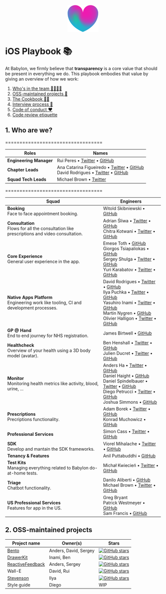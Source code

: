 <p align="center">
<img src="logo.png">
</p>


iOS Playbook 📚
==================================

At Babylon, we firmly believe that **transparency** is a core value that should be present in everything we do. This playbook embodies that value by giving an overview of how we work:

1. [Who's in the team 👨‍👩‍👧‍👦](#1-who-are-we)
2. [OSS-maintained projects 🚀](#2-oss-maintained-projects)
3. [The Cookbook 👩‍🍳](/Cookbook/README.md)
4. [Interview process 📝](/Interview/README.md)
5. [Code of conduct ❤️](/Etiquette/README.md)
6. [Code review etiquette](/Etiquette/CODE_REVIEW.md)

## 1. Who are we? 

==================================

| Roles  | Names |
| ------ | ----- | 
| **Engineering Manager** | Rui Peres • [Twitter](https://twitter.com/peres) • [GitHub](https://github.com/RuiAAPeres)  |
| **Chapter Leads** | Ana Catarina Figueiredo • [Twitter](https://twitter.com/AnnKatFig) • [GitHub](https://github.com/AnnKatF)  <br>  David Rodrigues • [Twitter](https://twitter.com/dmcrodrigues) • [GitHub](https://github.com/dmcrodrigues) |
| **Squad Tech Leads** | Michael Brown • [Twitter](https://twitter.com/mluisbrown) |

==================================

| Squad                         | Engineers                      |
|-------------------------------|------------------------------- |
| **Booking** <br> Face to face appointment booking. | Witold Skibniewski • [GitHub](https://github.com/mr-v)|
| **Consultation** <br> Flows for all the consultation like prescriptions and video consultation. | Adrian Śliwa • [Twitter](https://twitter.com/adiki91) • [GitHub](https://github.com/adiki) <br> Chitra Kotwani • [Twitter](https://twitter.com/chitrakotwani) • [GitHub](https://github.com/chitrakotwani)|
|**Core Experience** <br> General user experience in the app. | Emese Toth • [GitHub](https://github.com/emeseuk) <br> Giorgos Tsiapaliokas • [GitHub](https://github.com/gtsiap) <br> Sergey Shulga • [Twitter](https://twitter.com/SergDort) • [GitHub](https://github.com/sergdort) <br> Yuri Karabatov • [Twitter](https://twitter.com/karabatov) • [GitHub](https://github.com/karabatov)|
|**Native Apps Platform** <br> Engineering work like tooling, CI and development processes. | David Rodrigues • [Twitter](https://twitter.com/dmcrodrigues) • [GitHub](https://github.com/dmcrodrigues) <br> Ilya Puchka • [Twitter](https://twitter.com/ilyapuchka) • [GitHub](https://github.com/ilyapuchka) <br> Yasuhiro Inami • [Twitter](https://twitter.com/inamiy) • [GitHub](https://github.com/inamiy) <br> Martin Nygren • [GitHub](https://github.com/zzcgumn) <br>  Olivier Halligon • [Twitter](https://twitter.com/aligatr) • [GitHub](https://github.com/AliSoftware)|
|**GP @ Hand** <br> End to end journey for NHS registration. | James Birtwell • [GitHub](https://github.com/jimmybee) |
|**Healthcheck** <br> Overview of your health using a 3D body model (avatar). | Ben Henshall • [Twitter](https://twitter.com/ben_henshall?lang=en) • [GitHub](https://github.com/Ben-Henshall) <br> Julien Ducret • [Twitter](https://github.com/brocoo) • [GitHub](https://github.com/brocoo) |
| **Monitor** <br> Monitoring health metrics like activity, blood, urine, ... | Anders Ha • [Twitter](https://twitter.com/_andersha) • [GitHub](https://github.com/andersio) <br> Daniel Haight • [GitHub](https://github.com/Daniel1of1) <br> Daniel Spindelbauer • [Twitter](https://twitter.com/sdaniel55) • [GitHub](https://github.com/sdaniel55) <br> Diego  Petrucci • [Twitter](https://twitter.com/diegopetrucci) • [GitHub](https://github.com/diegopetrucci) <br> Joshua Simmons • [GitHub](https://github.com/j531) |
| **Prescriptions** <br> Precriptions functionality. | Adam Borek • [Twitter](https://twitter.com/TheAdamBorek) • [GitHub](https://github.com/TheAdamBorek) <br> Konrad Muchowicz • [GitHub](https://github.com/konrad-em)
| **Professional Services** | Simon Cass • [Twitter](https://twitter.com/codercass) • [GitHub](https://github.com/scass91)|
| **SDK** <br> Develop and mantain the SDK frameworks. | Viorel Mihalache • [Twitter](https://twitter.com/viorelMO) • [GitHub](https://github.com/viorel15) |
| **Tenancy & Features** | Anil Puttabuddhi • [GitHub](https://github.com/anilputtabuddhi) |
| **Test Kits** <br> Managing everything related to Babylon do-at-home tests. | Michał Kwiecień • [Twitter](https://twitter.com/kwiecien_co) • [GitHub](https://github.com/MichalTKwiecien)|
| **Triage** <br> Chatbot functionality. | Danilo Aliberti • [GitHub](https://github.com/daniloaliberti) <br> Michael Brown • [Twitter](https://twitter.com/mluisbrown) • [GitHub](https://github.com/mluisbrown) |
| **US Professional Services** <br> Features for app in the US. | Greg Bryant <br> Patrick Westmeyer • [GitHub](https://github.com/bh-pwestmeyer) <br> Sam Francis • [GitHub](https://github.com/SamFrancis-Babylon) |


## 2. OSS-maintained projects

| Project name                  | Owner(s)                 | Stars        |
|-------------------------------|--------------------------| ------------ |
| [Bento](https://github.com/Babylonpartners/Bento)                         | Anders, David, Sergey    | [![GitHub stars](https://img.shields.io/github/stars/BabylonPartners/Bento.svg?style=social&label=Star&maxAge=2592000)](https://GitHub.com/BabylonPartners/Bento/stargazers/) |
| [DrawerKit](https://github.com/Babylonpartners/DrawerKit)                     | Inami, Ben               |    [![GitHub stars](https://img.shields.io/github/stars/BabylonPartners/DrawerKit.svg?style=social&label=Star&maxAge=2592000)](https://GitHub.com/BabylonPartners/DrawerKit/stargazers/) |
| [ReactiveFeedback](https://github.com/Babylonpartners/ReactiveFeedback)              | Anders, Sergey           |    [![GitHub stars](https://img.shields.io/github/stars/BabylonPartners/ReactiveFeedback.svg?style=social&label=Star&maxAge=2592000)](https://GitHub.com/BabylonPartners/ReactiveFeedback/stargazers/) |
| Wall-E                        | David, Rui               |    [![GitHub stars](https://img.shields.io/github/stars/BabylonPartners/Wall-E.svg?style=social&label=Star&maxAge=2592000)](https://GitHub.com/BabylonPartners/Wall-E/stargazers/)    |
| [Stevenson](https://github.com/Babylonpartners/Stevenson)                     | Ilya                     |    [![GitHub stars](https://img.shields.io/github/stars/BabylonPartners/Stevenson.svg?style=social&label=Star&maxAge=2592000)](https://GitHub.com/BabylonPartners/Stevenson/stargazers/) |
| Style guide                   | Diego                    |    WIP       |
